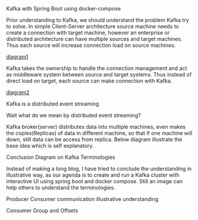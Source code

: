 Kafka with Spring Boot using docker-compose

Prior understanding to Kafka, we should understand the problem Kafka try to solve. In simple Client-Server architecture source machine needs to create a connection with target machine, however an enterprise or distributed architecture can have multiple sources and target machines. Thus each source will increase connection load on source machines.

[diagram1](docs/img/diagram1.png)

Kafka takes the ownership to handle the connection management and act as middleware system between source and target systems. Thus instead of direct load on target, each source can make connection with Kafka.

[diagram2](docs/img/diagram2.png)

Kafka is a distributed event streaming

Wait what do we mean by distributed event streaming?

Kafka broker(server) distributes data into multiple machines, even makes the copies(Replicas) of data in different machine, so that if one machine will down, still data can be access from replica. Below diagram illustrate the base idea which is self explanatory.


Conclusion Diagram on Kafka Terminologies

Instead of making a long blog, I have tried to conclude the understanding in illustrative way, as our agenda is to create and run a Kafka cluster with interactive UI using spring boot and docker compose. Still an image can help others to understand the terminologies.


Producer Consumer communication illustrative understanding


Consumer Group and Offsets

